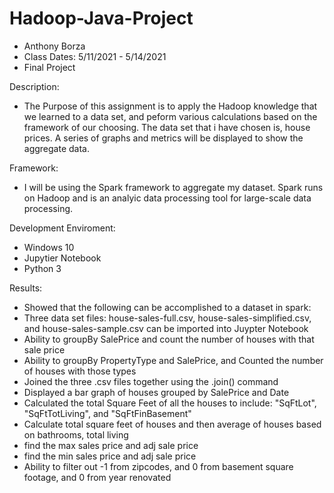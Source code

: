 # Hadoop-Java-Project
* Anthony Borza
* Class Dates: 5/11/2021 - 5/14/2021
* Final Project

Description: 

* The Purpose of this assignment is to apply the Hadoop knowledge that we learned to a data set, and peform various calculations
  based on the framework of our choosing. The data set that i have chosen is, house prices. A series of graphs and metrics will 
  be displayed to show the aggregate data. 

Framework:

* I will be using the Spark framework to aggregate my dataset. Spark runs on Hadoop and is an analyic data processing tool for large-scale data processing. 

Development Enviroment:

* Windows 10 
* Jupytier Notebook
* Python 3

Results:
* Showed that the following can be accomplished to a dataset in spark:
* Three data set files: house-sales-full.csv, house-sales-simplified.csv, and house-sales-sample.csv can be imported into Juypter Notebook
* Ability to groupBy SalePrice and count the number of houses with that sale price
* Ability to groupBy PropertyType and SalePrice, and Counted the number of houses with those types
* Joined the three .csv files together using the .join() command
* Displayed a bar graph of houses grouped by SalePrice and Date
* Calculated the total Square Feet of all the houses to include: "SqFtLot", "SqFtTotLiving", and "SqFtFinBasement"
* Calculate total square feet of houses and then average of houses based on bathrooms, total living
* find the max sales price and adj sale price
* find the min sales price and adj sale price
* Ability to filter out -1 from zipcodes, and 0 from basement square footage, and 0 from year renovated






